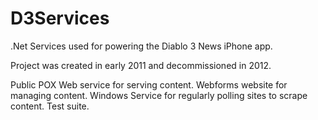 D3Services
==========

.Net Services used for powering the Diablo 3 News iPhone app.

Project was created in early 2011 and decommissioned in 2012.

Public POX Web service for serving content.
Webforms website for managing content.
Windows Service for regularly polling sites to scrape content.
Test suite.
